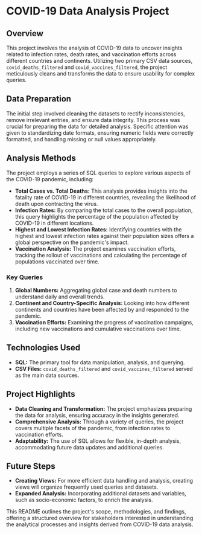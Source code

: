 # COVID-19 Data Analysis Project

## Overview

This project involves the analysis of COVID-19 data to uncover insights related to infection rates, death rates, and vaccination efforts across different countries and continents. Utilizing two primary CSV data sources, `covid_deaths_filtered` and `covid_vaccines_filtered`, the project meticulously cleans and transforms the data to ensure usability for complex queries.

## Data Preparation

The initial step involved cleaning the datasets to rectify inconsistencies, remove irrelevant entries, and ensure data integrity. This process was crucial for preparing the data for detailed analysis. Specific attention was given to standardizing date formats, ensuring numeric fields were correctly formatted, and handling missing or null values appropriately.

## Analysis Methods

The project employs a series of SQL queries to explore various aspects of the COVID-19 pandemic, including:

- **Total Cases vs. Total Deaths:** This analysis provides insights into the fatality rate of COVID-19 in different countries, revealing the likelihood of death upon contracting the virus.
- **Infection Rates:** By comparing the total cases to the overall population, this query highlights the percentage of the population affected by COVID-19 in different locations.
- **Highest and Lowest Infection Rates:** Identifying countries with the highest and lowest infection rates against their population sizes offers a global perspective on the pandemic's impact.
- **Vaccination Analysis:** The project examines vaccination efforts, tracking the rollout of vaccinations and calculating the percentage of populations vaccinated over time.

### Key Queries

1. **Global Numbers:** Aggregating global case and death numbers to understand daily and overall trends.
2. **Continent and Country-Specific Analysis:** Looking into how different continents and countries have been affected by and responded to the pandemic.
3. **Vaccination Efforts:** Examining the progress of vaccination campaigns, including new vaccinations and cumulative vaccinations over time.

## Technologies Used

- **SQL:** The primary tool for data manipulation, analysis, and querying.
- **CSV Files:** `covid_deaths_filtered` and `covid_vaccines_filtered` served as the main data sources.

## Project Highlights

- **Data Cleaning and Transformation:** The project emphasizes preparing the data for analysis, ensuring accuracy in the insights generated.
- **Comprehensive Analysis:** Through a variety of queries, the project covers multiple facets of the pandemic, from infection rates to vaccination efforts.
- **Adaptability:** The use of SQL allows for flexible, in-depth analysis, accommodating future data updates and additional queries.

## Future Steps

- **Creating Views:** For more efficient data handling and analysis, creating views will organize frequently used queries and datasets.
- **Expanded Analysis:** Incorporating additional datasets and variables, such as socio-economic factors, to enrich the analysis.

This README outlines the project's scope, methodologies, and findings, offering a structured overview for stakeholders interested in understanding the analytical processes and insights derived from COVID-19 data analysis.
